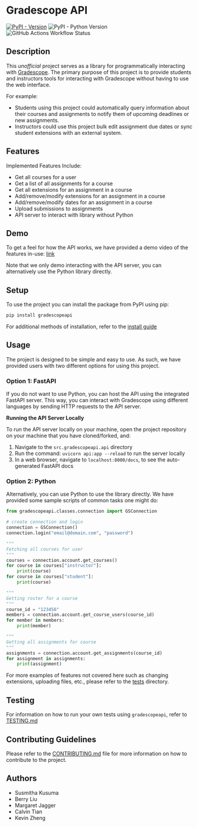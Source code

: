 # Gradescope API

[![PyPI - Version](https://img.shields.io/pypi/v/gradescopeapi)](https://pypi.org/project/gradescopeapi/) ![PyPI - Python Version](https://img.shields.io/pypi/pyversions/gradescopeapi) ![GitHub Actions Workflow Status](https://img.shields.io/github/actions/workflow/status/nyuoss/gradescope-api/.github%2Fworkflows%2Fmain.yaml)

## Description

This *unofficial* project serves as a library for programmatically interacting with [Gradescope](https://www.gradescope.com/). The primary purpose of this project is to provide students and instructors tools for interacting with Gradescope without having to use the web interface.

For example:

- Students using this project could automatically query information about their courses and assignments to notify them of upcoming deadlines or new assignments.
- Instructors could use this project bulk edit assignment due dates or sync student extensions with an external system.

## Features

Implemented Features Include:

- Get all courses for a user
- Get a list of all assignments for a course
- Get all extensions for an assignment in a course
- Add/remove/modify extensions for an assignment in a course
- Add/remove/modify dates for an assignment in a course
- Upload submissions to assignments
- API server to interact with library without Python

## Demo

To get a feel for how the API works, we have provided a demo video of the features in-use: [link](https://youtu.be/eK9m4nVjU1A?si=6GTevv23Vym0Mu8V)

Note that we only demo interacting with the API server, you can alternatively use the Python library directly.

## Setup

To use the project you can install the package from PyPI using pip:

```bash
pip install gradescopeapi
```

For additional methods of installation, refer to the [install guide](docs/INSTALL.md)

## Usage

The project is designed to be simple and easy to use. As such, we have provided users with two different options for using this project.

### Option 1: FastAPI

If you do not want to use Python, you can host the API using the integrated FastAPI server. This way, you can interact with Gradescope using different languages by sending HTTP requests to the API server.

**Running the API Server Locally**

To run the API server locally on your machine, open the project repository on your machine that you have cloned/forked, and:

1. Navigate to the `src.gradescopeapi.api` directory
1. Run the command: `uvicorn api:app --reload` to run the server locally
1. In a web browser, navigate to `localhost:8000/docs`, to see the auto-generated FastAPI docs

### Option 2: Python

Alternatively, you can use Python to use the library directly. We have provided some sample scripts of common tasks one might do:

```python
from gradescopeapi.classes.connection import GSConnection

# create connection and login
connection = GSConnection()
connection.login("email@domain.com", "password")

"""
Fetching all courses for user
"""
courses = connection.account.get_courses()
for course in courses["instructor"]:
    print(course)
for course in courses["student"]:
    print(course)

"""
Getting roster for a course
"""
course_id = "123456"
members = connection.account.get_course_users(course_id)
for member in members:
    print(member)

"""
Getting all assignments for course
"""
assignments = connection.account.get_assignments(course_id)
for assignment in assignments:
    print(assignment)
```

For more examples of features not covered here such as changing extensions, uploading files, etc., please refer to the [tests](tests/) directory.

## Testing

For information on how to run your own tests using `gradescopeapi`, refer to [TESTING.md](docs/TESTING.md)

## Contributing Guidelines

Please refer to the [CONTRIBUTING.md](docs/CONTRIBUTING.md) file for more information on how to contribute to the project.

## Authors

- Susmitha Kusuma
- Berry Liu
- Margaret Jagger
- Calvin Tian
- Kevin Zheng
